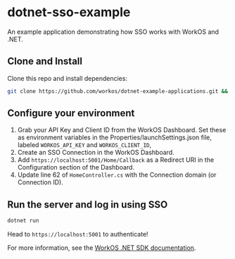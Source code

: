 ﻿# dotnet-sso-example

An example application demonstrating how SSO works with WorkOS and .NET.

## Clone and Install

Clone this repo and install dependencies:

```sh
git clone https://github.com/workos/dotnet-example-applications.git && cd dotnet-sso-example && dotnet build
```

## Configure your environment

1. Grab your API Key and Client ID from the WorkOS Dashboard.
Set these as environment variables in the Properties/launchSettings.json file,
labeled `WORKOS_API_KEY` and `WORKOS_CLIENT_ID`,
2. Create an SSO Connection in the WorkOS Dashboard.
3. Add `https://localhost:5001/Home/Callback` as a Redirect URI in the Configuration section of the Dashboard.
4. Update line 62 of `HomeController.cs` with the Connection domain (or Connection ID).

## Run the server and log in using SSO

```sh
dotnet run
```

Head to `https://localhost:5001` to authenticate!

For more information, see the [WorkOS .NET SDK documentation](https://workos.com/docs/reference/client-libraries).
